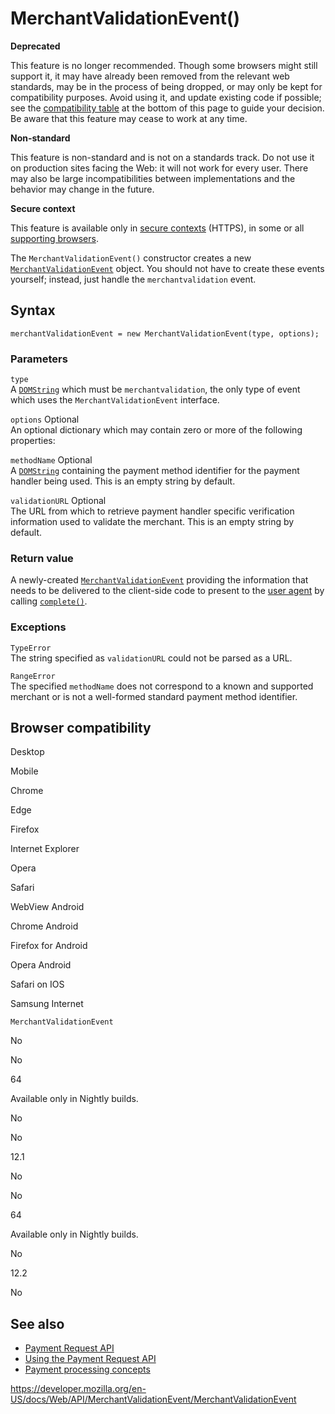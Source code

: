 # MerchantValidationEvent()

**Deprecated**

This feature is no longer recommended. Though some browsers might still support it, it may have already been removed from the relevant web standards, may be in the process of being dropped, or may only be kept for compatibility purposes. Avoid using it, and update existing code if possible; see the [compatibility table](#browser_compatibility) at the bottom of this page to guide your decision. Be aware that this feature may cease to work at any time.

**Non-standard**

This feature is non-standard and is not on a standards track. Do not use it on production sites facing the Web: it will not work for every user. There may also be large incompatibilities between implementations and the behavior may change in the future.

**Secure context**

This feature is available only in [secure contexts](https://developer.mozilla.org/en-US/docs/Web/Security/Secure_Contexts) (HTTPS), in some or all [supporting browsers](#browser_compatibility).

The `MerchantValidationEvent()` constructor creates a new [`MerchantValidationEvent`](../merchantvalidationevent) object. You should not have to create these events yourself; instead, just handle the `merchantvalidation` event.

## Syntax

    merchantValidationEvent = new MerchantValidationEvent(type, options);

### Parameters

`type`  
A [`DOMString`](../domstring) which must be `merchantvalidation`, the only type of event which uses the `MerchantValidationEvent` interface.

`options` <span class="badge inline optional">Optional</span>  
An optional dictionary which may contain zero or more of the following properties:

`methodName` <span class="badge inline optional">Optional</span>  
A [`DOMString`](../domstring) containing the payment method identifier for the payment handler being used. This is an empty string by default.

`validationURL` <span class="badge inline optional">Optional</span>  
The URL from which to retrieve payment handler specific verification information used to validate the merchant. This is an empty string by default.

### Return value

A newly-created [`MerchantValidationEvent`](../merchantvalidationevent) providing the information that needs to be delivered to the client-side code to present to the [user agent](https://developer.mozilla.org/en-US/docs/Glossary/User_agent) by calling [`complete()`](complete).

### Exceptions

`TypeError`  
The string specified as `validationURL` could not be parsed as a URL.

`RangeError`  
The specified `methodName` does not correspond to a known and supported merchant or is not a well-formed standard payment method identifier.

## Browser compatibility

Desktop

Mobile

Chrome

Edge

Firefox

Internet Explorer

Opera

Safari

WebView Android

Chrome Android

Firefox for Android

Opera Android

Safari on IOS

Samsung Internet

`MerchantValidationEvent`

No

No

64

Available only in Nightly builds.

No

No

12.1

No

No

64

Available only in Nightly builds.

No

12.2

No

## See also

- [Payment Request API](../payment_request_api)
- [Using the Payment Request API](../payment_request_api/using_the_payment_request_api)
- [Payment processing concepts](../payment_request_api/concepts)

<a href="https://developer.mozilla.org/en-US/docs/Web/API/MerchantValidationEvent/MerchantValidationEvent" class="_attribution-link">https://developer.mozilla.org/en-US/docs/Web/API/MerchantValidationEvent/MerchantValidationEvent</a>
